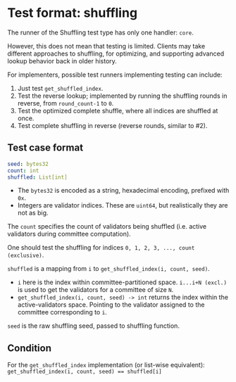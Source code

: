 # Test format: shuffling

The runner of the Shuffling test type has only one handler: `core`.

However, this does not mean that testing is limited.
Clients may take different approaches to shuffling, for optimizing,
 and supporting advanced lookup behavior back in older history.

For implementers, possible test runners implementing testing can include:
1) Just test `get_shuffled_index`.
2) Test the reverse lookup; implemented by running the shuffling rounds in reverse, from `round_count-1` to `0`.
3) Test the optimized complete shuffle, where all indices are shuffled at once.
4) Test complete shuffling in reverse (reverse rounds, similar to #2).

## Test case format

```yaml
seed: bytes32
count: int
shuffled: List[int]
```

- The `bytes32` is encoded as a string, hexadecimal encoding, prefixed with `0x`.
- Integers are validator indices. These are `uint64`, but realistically they are not as big.

The `count` specifies the count of validators being shuffled (i.e. active validators during committee computation).

One should test the shuffling for indices `0, 1, 2, 3, ..., count (exclusive)`.

`shuffled` is a mapping from `i` to `get_shuffled_index(i, count, seed)`.
- `i` here is the index within committee-partitioned space. `i...i+N (excl.)` is used to get the validators for a committee of size `N`.
- `get_shuffled_index(i, count, seed) -> int` returns the index within the active-validators space. Pointing to the validator assigned to the committee corresponding to `i`.

`seed` is the raw shuffling seed, passed to shuffling function. 

## Condition

For the `get_shuffled_index` implementation (or list-wise equivalent): `get_shuffled_index(i, count, seed) == shuffled[i]`
